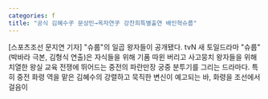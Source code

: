 ```yaml
---
categories: f
title: "공식 김혜수子 문상민→옥자연子 강찬희특별출연 배인혁슈룹"
---
```

[스포츠조선 문지연 기자] "슈룹"의 일곱 왕자들이 공개됐다. tvN 새 토일드라마 "슈룹"(박바라 극본, 김형식 연출)은 자식들을 위해 기품 따윈 버리고 사고뭉치 왕자들을 위해 치열한 왕실 교육 전쟁에 뛰어드는 중전의 파란만장 궁중 분투기를 그리는 드라마다. 특히 중전 화령 역을 맡은 김혜수의 강렬하고 묵직한 변신이 예고되는 바, 화령을 조선에서 걸음이 